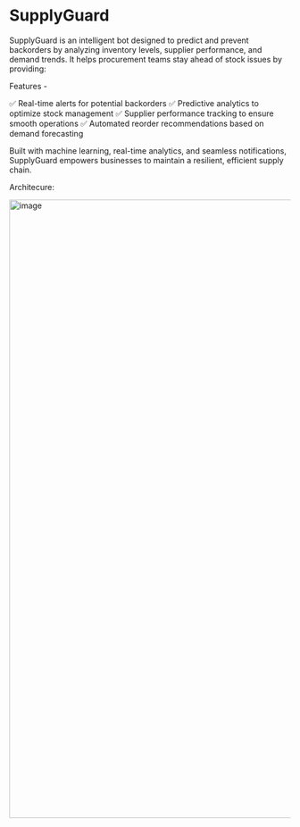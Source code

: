 # SupplyGuard

SupplyGuard is an intelligent bot designed to predict and prevent backorders by analyzing inventory levels, supplier performance, and demand trends. It helps procurement teams stay ahead of stock issues by providing:

Features -

✅ Real-time alerts for potential backorders
✅ Predictive analytics to optimize stock management
✅ Supplier performance tracking to ensure smooth operations
✅ Automated reorder recommendations based on demand forecasting

Built with machine learning, real-time analytics, and seamless notifications, SupplyGuard empowers businesses to maintain a resilient, efficient supply chain.


Architecure:


<img width="1095" height="1108" alt="image" src="https://github.com/user-attachments/assets/abbbb4ca-bfca-4126-ac01-250903f73a61" />
